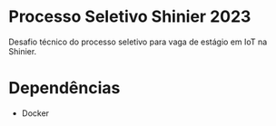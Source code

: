 # Processo Seletivo Shinier 2023
Desafio técnico do processo seletivo para vaga de estágio em IoT na Shinier.
# Dependências
- Docker
